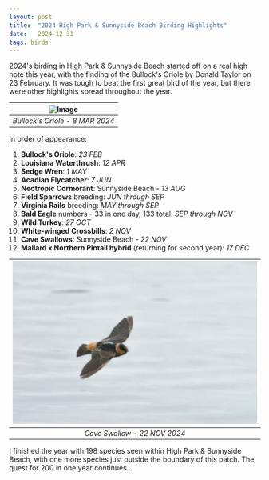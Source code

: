 ```yaml
---
layout: post
title:  "2024 High Park & Sunnyside Beach Birding Highlights"
date:   2024-12-31 
tags: birds
---
```


2024's birding in High Park & Sunnyside Beach started off on a real high note this year, with the finding of the Bullock's Oriole by Donald Taylor on 23 February. It was tough to beat the first great bird of the year, but there were other highlights spread throughout the year.

<!--more-->

|![Image](/assets/images/2024-03-08_BUOR.jpg)|
| :---: |
|*Bullock's Oriole - 8 MAR 2024* |

In order of appearance:
1. **Bullock's Oriole**: *23 FEB*
2. **Louisiana Waterthrush**: *12 APR*
3. **Sedge Wren**: *1 MAY*
4. **Acadian Flycatcher**: *7 JUN*
5. **Neotropic Cormorant**: Sunnyside Beach - *13 AUG*
6. **Field Sparrows** breeding: *JUN through SEP*
7. **Virginia Rails** breeding: *MAY through SEP*
8. **Bald Eagle** numbers - 33 in one day, 133 total: *SEP through NOV*
9. **Wild Turkey**: *27 OCT*
10. **White-winged Crossbills**: *2 NOV*
11. **Cave Swallows**: Sunnyside Beach - *22 NOV*
12. **Mallard x Northern Pintail hybrid** (returning for second year): *17 DEC*

|![Image](/assets/images/2024-11-22_CASW.jpg)|
| :---: |
|*Cave Swallow - 22 NOV 2024* |

I finished the year with 198 species seen within High Park & Sunnyside Beach, with one more species just outside the boundary of this patch. The quest for 200 in one year continues...